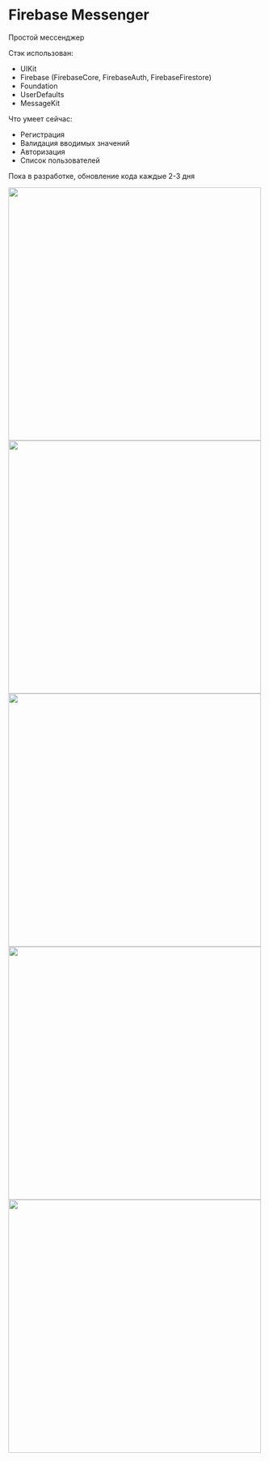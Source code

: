 # Firebase Messenger
Простой мессенджер 

Стэк использован:
- UIKit
- Firebase (FirebaseCore, FirebaseAuth, FirebaseFirestore)
- Foundation
- UserDefaults
- MessageKit

Что умеет сейчас:
- Регистрация
- Валидация вводимых значений
- Авторизация
- Список пользователей

Пока в разработке, обновление кода каждые 2-3 дня


<img src="https://raw.githubusercontent.com/nelermont/-Firebase_messenger/main/ReadWrite_Firebase/Assets.xcassets/Simulator1.imageset/Simulator1.png" width="500" />
<img src="https://raw.githubusercontent.com/nelermont/-Firebase_messenger/main/ReadWrite_Firebase/Assets.xcassets/Simulator2.imageset/Simulator2.png" width="500" />
<img src="https://raw.githubusercontent.com/nelermont/-Firebase_messenger/main/ReadWrite_Firebase/Assets.xcassets/Simulator3.imageset/Simulator3.png" width="500" />
<img src="https://raw.githubusercontent.com/nelermont/-Firebase_messenger/main/ReadWrite_Firebase/Assets.xcassets/Simulator4.imageset/Simulator4.png" width="500" />
<img src="https://raw.githubusercontent.com/nelermont/-Firebase_messenger/main/ReadWrite_Firebase/Assets.xcassets/Simulator5.imageset/Simulator5.png" width="500" />
